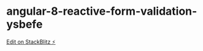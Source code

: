 # angular-8-reactive-form-validation-ysbefe

[Edit on StackBlitz ⚡️](https://stackblitz.com/edit/angular-8-reactive-form-validation-ysbefe)